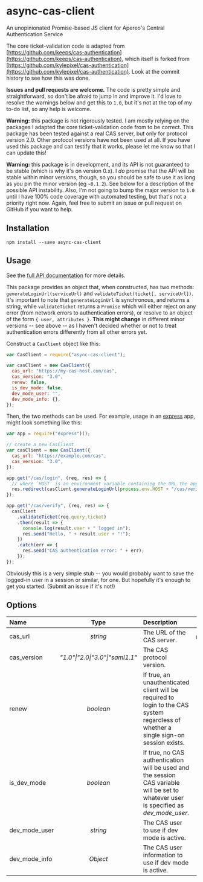 # async-cas-client

An unopinionated Promise-based JS client for Apereo's Central Authentication Service

The core ticket-validation code is adapted from [https://github.com/keeps/cas-authentication](https://github.com/keeps/cas-authentication), which itself is forked from [https://github.com/kylepixel/cas-authentication](https://github.com/kylepixel/cas-authentication). Look at the commit history to see how this was done.

**Issues and pull requests are welcome.** The code is pretty simple and straightforward, so don't be afraid to jump in and improve it. I'd love to resolve the warnings below and get this to `1.0`, but it's not at the top of my to-do list, so any help is welcome.

**Warning:** this package is not rigorously tested. I am mostly relying on the packages I adapted the core ticket-validation code from to be correct. This package has been tested against a real CAS server, but only for protocol version 2.0. Other protocol versions have not been used at all. If you have used this package and can testify that it works, please let me know so that I can update this!

**Warning:** this package is in development, and its API is not guaranteed to be stable (which is why it's on version 0.x). I _do_ promise that the API will be stable within minor versions, though, so you should be safe to use it as long as you pin the minor version (eg `~0.1.2`). See below for a description of the possible API instability. Also, I'm not going to bump the major version to `1.0` until I have 100% code coverage with automated testing, but that's not a priority right now. Again, feel free to submit an issue or pull request on GitHub if you want to help.

## Installation

```
npm install --save async-cas-client
```

## Usage

See the [full API documentation](https://github.com/dmcpton/async-cas-client/blob/master/API.md) for more details.

This package provides an object that, when constructed, has two methods: `generateLoginUrl(serviceUrl)` and `validateTicket(ticket[, serviceUrl])`. It's important to note that `generateLoginUrl` is synchronous, and returns a string, while `validateTicket` returns a `Promise` which will either reject on any error (from network errors to authentication errors), or resolve to an object of the form `{ user, attributes }`. **This might change** in different minor versions -- see above -- as I haven't decided whether or not to treat authentication errors differently from all other errors yet.

Construct a `CasClient` object like this:

```js
var CasClient = require("async-cas-client");

var casClient = new CasClient({
  cas_url: "https://my-cas-host.com/cas",
  cas_version: "3.0",
  renew: false,
  is_dev_mode: false,
  dev_mode_user: "",
  dev_mode_info: {},
});
```

Then, the two methods can be used. For example, usage in an [express](https://expressjs.com/) app, might look something like this:

```js
var app = require("express")();

// create a new CasClient
var casClient = new CasClient({
  cas_url: "https://example.com/cas",
  cas_version: "3.0",
});

app.get("/cas/login", (req, res) => {
  // where `HOST` is an environment variable containing the URL the app is hosted at
  res.redirect(casClient.generateLoginUrl(process.env.HOST + "/cas/verify"));
});

app.get("/cas/verify", (req, res) => {
  casClient
    .validateTicket(req.query.ticket)
    .then(result => {
      console.log(result.user + " logged in");
      res.send("Hello, " + result.user + "!");
    })
    .catch(err => {
      res.send("CAS authentication error: " + err);
    });
});
```

Obviously this is a very simple stub -- you would probably want to save the logged-in user in a session or similar, for one. But hopefully it's enough to get you started. (Submit an issue if it's not!)

## Options

| Name          |              Type               | Description                                                                                                                            |   Default    |
| :------------ | :-----------------------------: | :------------------------------------------------------------------------------------------------------------------------------------- | :----------: |
| cas_url       |            _string_             | The URL of the CAS server.                                                                                                             | _(required)_ |
| cas_version   | _"1.0"\|"2.0\|"3.0"\|"saml1.1"_ | The CAS protocol version.                                                                                                              |   _"3.0"_    |
| renew         |            _boolean_            | If true, an unauthenticated client will be required to login to the CAS system regardless of whether a single sign-on session exists.  |   _false_    |
| is_dev_mode   |            _boolean_            | If true, no CAS authentication will be used and the session CAS variable will be set to whatever user is specified as _dev_mode_user_. |   _false_    |
| dev_mode_user |            _string_             | The CAS user to use if dev mode is active.                                                                                             |     _""_     |
| dev_mode_info |            _Object_             | The CAS user information to use if dev mode is active.                                                                                 |     _{}_     |
